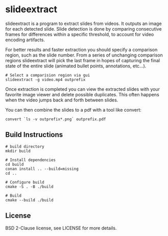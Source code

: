 slideextract
============

slideextract is a program to extract slides from videos.
It outputs an image for each detected slide. Slide detection is done by
comparing consecutive frames for differences within a specific threshold,
to account for video encoding artifacts.

For better results and faster extraction you should specify a comparison
region, such as the slide number. From a series of unchanging comparison
regions slideextract will pick the last frame in hopes of capturing the
final state of the entire slide (animated bullet points, annotations,
etc...).

    # Select a comparision region via gui
    slideextract -g video.mp4 outprefix

Once extraction is completed you can view the extracted slides with your
favorite image viewer and delete possible duplicates. This often happens
when the video jumps back and forth between slides.

You can then combine the slides to a pdf with a tool like convert:

    convert `ls -v outprefix*.png` outprefix.pdf


Build Instructions
------------------

    # build directory
    mkdir build

    # Install dependencies
    cd build
    conan install .. --build=missing
    cd ..

    # Configure build
    cmake -S . -B ./build

    # Build
    cmake --build ./build


License
-------

BSD 2-Clause license, see LICENSE for more details.
